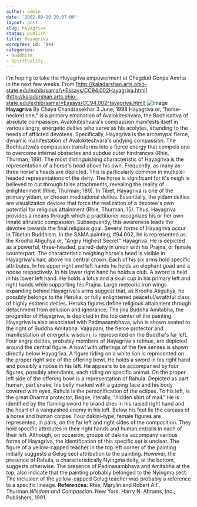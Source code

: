 ```yaml
---
author: admin
date: '2002-09-10 20:07:00'
layout: post
slug: heyagriva
status: publish
title: Heyagriva
wordpress_id: '944'
categories:
- Buddhism
- Spirituality
---
```


I'm hoping to take the Heyagriva empowerment at Chagdud Gonpa Amrita in
the next few weeks. From
[http://kaladarshan.arts.ohio-state.edu/exhib/sama/\*Essays/CC94.002Hayagriva.html](http://kaladarshan.arts.ohio-state.edu/exhib/sama/*Essays/CC94.002Hayagriva.html)
![image](http://www.arcanology.com/images/Hayagriva94.jpg)**Hayagriva**
By Chaya Chandrasekhar 3 June, 1998 Hayagriva or, "horse-necked one," is
a primary emanation of Avalokiteshvara, the Bodhisattva of absolute
compassion. Avalokiteshvara's compassion manifests itself in various
angry, energetic deities who serve as his acolytes, attending to the
needs of afflicted devotees. Specifically, Hayagriva is the archetypal
fierce, dynamic manifestation of Avalokiteshvara's undying compassion.
The Bodhisattva's compassion transforms into a fierce energy that
compels one to overcome internal obstacles and subdue outer hindrances
(Rhie, Thurman, 189). The most distinguishing characteristic of
Hayagriva is the representation of a horse's head above his own.
Frequently, as many as three horse's heads are depicted. This is
particularly common in multiple-headed representations of the deity. The
horse is significant for it's neigh is believed to cut through false
attachments, revealing the reality of enlightenment (Rhie, Thurman,
189). In Tibet, Hayagriva is one of the primary yidam, or chosen
meditational deities. Essentially, the yidam deities are visualization
devices that force the realization of a devotee's own potential for
religious attainment (Rhie, Thurman, 15). Thus, Hayagriva provides a
means through which a practitioner recognizes his or her own innate
altruistic compassion. Subsequently, this awareness leads the devotee
towards the final religious goal. Several forms of Hayagriva occur in
Tibetan Buddhism. In the SAMA painting, \#94.002, he is represented as
the Krodha Atiguhya or, "Angry Highest Secret" Hayagriva. He is depicted
as a powerful, three-headed, paired-deity in union with his Prajna, or
female counterpart. The characteristic neighing horse's head is visible
in Hayagriva's hair, above his central crown. Each of his six arms hold
specific attributes. In his upper right and left hands he holds an
elephant goad and a noose respectively. In his lower right hand he holds
a club. A sword is held in his lower left hand. He holds a lotus and a
skull cup in his primary left and right hands while supporting his
Prajna. Large meteoric iron wings expanding behind Hayagriva's arms
suggest that, as Krodha Atiguhya, he possibly belongs to the Heruka, or
fully enlightened peaceful/wrathful class of highly esoteric deities.
Heruka figures define religious attainment through detachment from
delusion and ignorance. The jina Buddha Amitabha, the progenitor of
Hayagriva, is depicted in the top center of the painting. Hayagriva is
also associated with Padmasambhava, who is shown seated to the right of
Buddha Amitabha. Vajrapani, the fierce protector and manifestation of
energetic wisdom, is represented on the Buddha's far left. Four angry
deities, probably members of Hayagriva's retinue, are depicted around
the central figure. A bowl with offerings of the five senses is shown
directly below Hayagriva. A figure riding on a white lion is represented
on the proper right side of the offering bowl. He holds a sword in his
right hand and possibly a noose in his left. He appears to be
accompanied by four figures, possibly attendants, each riding on
specific animal. On the proper left side of the offering bowl is a
representation of Rahula. Depicted as part human, part snake, his belly
marked with a gaping face and his body covered with eyes, Rahula is the
personification of the eclipse. To his left, is the great Dharma
protector, Begse, literally, "hidden shirt of mail." He is identified by
the flaming sword he brandishes in his raised right hand and the heart
of a vanquished enemy in his left. Below his feet lie the carcass of a
horse and human corpse. Four dakini-type, female figures are
represented, in pairs, on the far left and right sides of the
composition. They hold specific attributes in their right hands and
human entrails in each of their left. Although, on occasion, groups of
dakinis accompany various forms of Hayagriva, the identification of this
specific set is unclear. The figure of a yellow-capped teacher in the
top left corner of the painting initially suggests a Gelug sect
attribution to the painting. However, the presence of Rahula, a
characteristically Nyingma deity, at the bottom, suggests otherwise. The
presence of Padmasambhava and Amitabha at the top, also indicate that
the painting probably belonged to the Nyingma sect. The inclusion of the
yellow-capped Gelug teacher was probably a reference to a specific
lineage. **References:** Rhie, Marylin and Robert A.F. Thurman.*Wisdom
and Compassion*. New York: Harry N. Abrams, Inc., Publishers, 1991.
